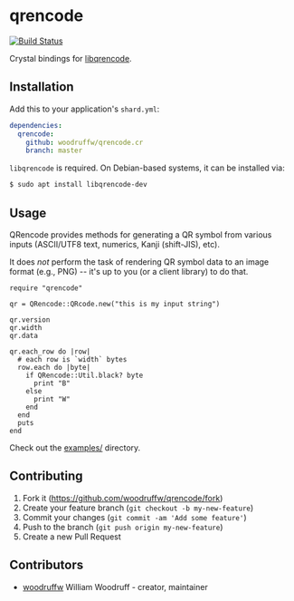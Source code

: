 # qrencode

[![Build Status](https://img.shields.io/github/workflow/status/woodruffw/qrencode.cr/CI/master)](https://github.com/woodruffw/qrencode.cr/actions?query=workflow%3ACI)

Crystal bindings for [libqrencode](https://fukuchi.org/works/qrencode/index.html.en).

## Installation

Add this to your application's `shard.yml`:

```yaml
dependencies:
  qrencode:
    github: woodruffw/qrencode.cr
    branch: master
```

`libqrencode` is required. On Debian-based systems, it can be installed via:

```bash
$ sudo apt install libqrencode-dev
```

## Usage

QRencode provides methods for generating a QR symbol from various inputs (ASCII/UTF8 text, numerics,
Kanji (shift-JIS), etc).

It does *not* perform the task of rendering QR symbol data to an image format (e.g., PNG) -- it's
up to you (or a client library) to do that.

```crystal
require "qrencode"

qr = QRencode::QRcode.new("this is my input string")

qr.version
qr.width
qr.data

qr.each_row do |row|
  # each row is `width` bytes
  row.each do |byte|
    if QRencode::Util.black? byte
      print "B"
    else
      print "W"
    end
  end
  puts
end
```

Check out the [examples/](examples/) directory.

## Contributing

1. Fork it (https://github.com/woodruffw/qrencode/fork)
2. Create your feature branch (`git checkout -b my-new-feature`)
3. Commit your changes (`git commit -am 'Add some feature'`)
4. Push to the branch (`git push origin my-new-feature`)
5. Create a new Pull Request

## Contributors

- [woodruffw](https://github.com/woodruffw) William Woodruff - creator, maintainer
